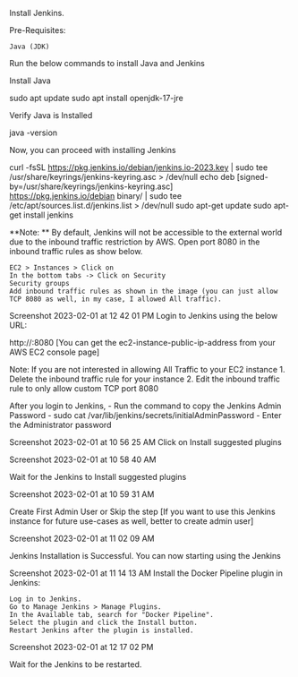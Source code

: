 Install Jenkins.

Pre-Requisites:

    Java (JDK)

Run the below commands to install Java and Jenkins

Install Java

sudo apt update
sudo apt install openjdk-17-jre

Verify Java is Installed

java -version

Now, you can proceed with installing Jenkins

curl -fsSL https://pkg.jenkins.io/debian/jenkins.io-2023.key | sudo tee \
  /usr/share/keyrings/jenkins-keyring.asc > /dev/null
echo deb [signed-by=/usr/share/keyrings/jenkins-keyring.asc] \
  https://pkg.jenkins.io/debian binary/ | sudo tee \
  /etc/apt/sources.list.d/jenkins.list > /dev/null
sudo apt-get update
sudo apt-get install jenkins

**Note: ** By default, Jenkins will not be accessible to the external world due to the inbound traffic restriction by AWS. Open port 8080 in the inbound traffic rules as show below.

    EC2 > Instances > Click on
    In the bottom tabs -> Click on Security
    Security groups
    Add inbound traffic rules as shown in the image (you can just allow TCP 8080 as well, in my case, I allowed All traffic).

Screenshot 2023-02-01 at 12 42 01 PM
Login to Jenkins using the below URL:

http://:8080 [You can get the ec2-instance-public-ip-address from your AWS EC2 console page]

Note: If you are not interested in allowing All Traffic to your EC2 instance 1. Delete the inbound traffic rule for your instance 2. Edit the inbound traffic rule to only allow custom TCP port 8080

After you login to Jenkins, - Run the command to copy the Jenkins Admin Password - sudo cat /var/lib/jenkins/secrets/initialAdminPassword - Enter the Administrator password

Screenshot 2023-02-01 at 10 56 25 AM
Click on Install suggested plugins

Screenshot 2023-02-01 at 10 58 40 AM

Wait for the Jenkins to Install suggested plugins

Screenshot 2023-02-01 at 10 59 31 AM

Create First Admin User or Skip the step [If you want to use this Jenkins instance for future use-cases as well, better to create admin user]

Screenshot 2023-02-01 at 11 02 09 AM

Jenkins Installation is Successful. You can now starting using the Jenkins

Screenshot 2023-02-01 at 11 14 13 AM
Install the Docker Pipeline plugin in Jenkins:

    Log in to Jenkins.
    Go to Manage Jenkins > Manage Plugins.
    In the Available tab, search for "Docker Pipeline".
    Select the plugin and click the Install button.
    Restart Jenkins after the plugin is installed.

Screenshot 2023-02-01 at 12 17 02 PM

Wait for the Jenkins to be restarted.

